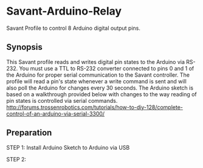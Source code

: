 # Savant-Arduino-Relay
Savant Profile to control 8 Arduino digital output pins.
## Synopsis
This Savant profile reads and writes digital pin states to the Arduino via RS-232. You must use a TTL to RS-232 converter connected to pins 0 and 1 of the Arduino for proper serial communication to the Savant controller.
The profile will read a pin's state whenever a write command is sent and will also poll the Arduino for changes every 30 seconds. The Arduino sketch is based on a walkthrough provided below with changes to the way reading of pin states is controlled via serial commands.
http://forums.trossenrobotics.com/tutorials/how-to-diy-128/complete-control-of-an-arduino-via-serial-3300/
## Preparation
STEP 1: Install Arduino Sketch to Arduino via USB

STEP 2:
